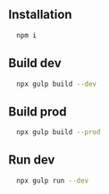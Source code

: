 ## Installation

```bash
  npm i
```
## Build dev

```bash
  npx gulp build --dev
```

## Build prod

```bash
  npx gulp build --prod
```

## Run dev

```bash
  npx gulp run --dev
```